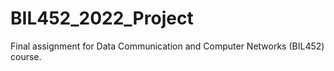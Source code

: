 # BIL452_2022_Project
Final assignment for Data Communication and Computer Networks (BIL452) course.

